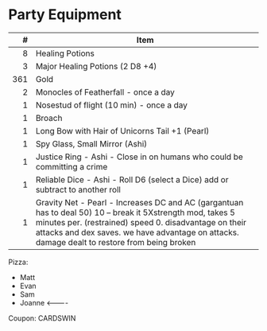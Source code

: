 # Party Equipment

\#  | Item
--: | ---------
8  | Healing Potions
3   | Major Healing Potions (2 D8 +4)
361 | Gold
2   | Monocles of Featherfall - once a day
1   | Nosestud of flight (10 min) - once a day
1   | Broach   
1   | Long Bow with Hair of Unicorns Tail +1 (Pearl)
1   | Spy Glass, Small Mirror (Ashi)
1   | Justice Ring - Ashi - Close in on humans who could be committing a crime
1   | Reliable Dice - Ashi - Roll D6 (select a Dice) add or subtract to another roll 
1   | Gravity Net - Pearl - Increases DC and AC (gargantuan has to deal 50) 10 – break it 5Xstrength mod, takes 5 minutes per. (restrained) speed 0.  disadvantage on their attacks and dex saves. we have advantage on attacks. damage dealt to restore from being broken

Pizza:
- Matt
- Evan 
- Sam 
- Joanne <----

Coupon: CARDSWIN

